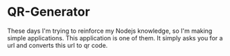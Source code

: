 # QR-Generator


These days I'm trying to reinforce my Nodejs knowledge, so I'm making simple applications.
This application is one of them.
It simply asks you for a url and converts this url to qr code.